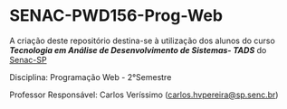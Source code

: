 # SENAC-PWD156-Prog-Web
A criação deste repositório destina-se à utilização dos alunos do curso ***Tecnologia em Análise de Desenvolvimento de Sistemas- TADS*** do [Senac-SP](https://www.sp.senac.br/)

Disciplina: Programação Web - 2°Semestre

Professor Responsável: Carlos Veríssimo (carlos.hvpereira@sp.senc.br)
